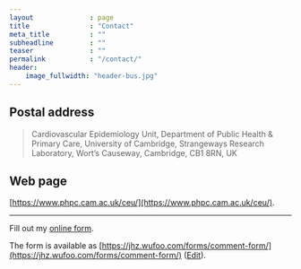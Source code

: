 ```yaml
---
layout              : page
title               : "Contact"
meta_title          : ""
subheadline         : ""
teaser              : ""
permalink           : "/contact/"
header:
    image_fullwidth: "header-bus.jpg"
---
```


## Postal address

> Cardiovascular Epidemiology Unit,
> Department of Public Health & Primary Care,
> University of Cambridge,
> Strangeways Research Laboratory,
> Wort’s Causeway,
> Cambridge, CB1 8RN, UK

## Web page

[https://www.phpc.cam.ac.uk/ceu/](https://www.phpc.cam.ac.uk/ceu/).

---

<div id="wufoo-r26oh3f1jet131"> Fill out my <a href="https://jhz.wufoo.com/forms/r26oh3f1jet131">online form</a>. </div> <script type="text/javascript"> var r26oh3f1jet131; (function(d, t) { var s = d.createElement(t), options = { 'userName':'jhz', 'formHash':'r26oh3f1jet131', 'autoResize':true, 'height':'808', 'async':true, 'host':'wufoo.com', 'header':'show', 'ssl':true }; s.src = ('https:' == d.location.protocol ?'https://':'http://') + 'secure.wufoo.com/scripts/embed/form.js'; s.onload = s.onreadystatechange = function() { var rs = this.readyState; if (rs) if (rs != 'complete') if (rs != 'loaded') return; try { r26oh3f1jet131 = new WufooForm(); r26oh3f1jet131.initialize(options); r26oh3f1jet131.display(); } catch (e) { } }; var scr = d.getElementsByTagName(t)[0], par = scr.parentNode; par.insertBefore(s, scr); })(document, 'script'); </script>

The form is available as [https://jhz.wufoo.com/forms/comment-form/](https://jhz.wufoo.com/forms/comment-form/) ([Edit](https://jhz.wufoo.com/build/comment-form)).

